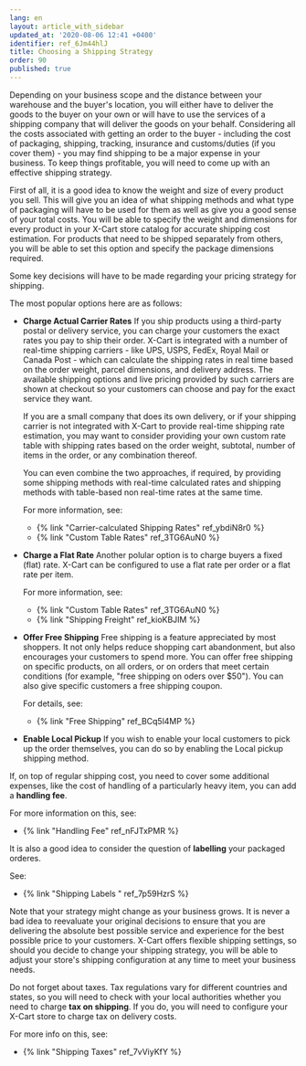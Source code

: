 ```yaml
---
lang: en
layout: article_with_sidebar
updated_at: '2020-08-06 12:41 +0400'
identifier: ref_6Jm44hlJ
title: Choosing a Shipping Strategy
order: 90
published: true
---
```

Depending on your business scope and the distance between your warehouse and the buyer's location, you will either have to deliver the goods to the buyer on your own or will have to use the services of a shipping company that will deliver the goods on your behalf. Considering all the costs associated with getting an order to the buyer - including the cost of packaging, shipping, tracking, insurance and customs/duties (if you cover them) - you may find shipping to be a major expense in your business. To keep things profitable, you will need to come up with an effective shipping strategy. 

First of all, it is a good idea to know the weight and size of every product you sell. This will give you an idea of what shipping methods and what type of packaging will have to be used for them as well as give you a good sense of your total costs. You will be able to specify the weight and dimensions for every product in your X-Cart store catalog for accurate shipping cost estimation. For products that need to be shipped separately from others, you will be able to set this option and specify the package dimensions required. 

Some key decisions will have to be made regarding your pricing strategy for shipping. 

The most popular options here are as follows:
     
   * **Charge Actual Carrier Rates**
     If you ship products using a third-party postal or delivery service, you can charge your customers the exact rates you pay to ship their order. X-Cart is integrated with a number of real-time shipping carriers - like UPS, USPS, FedEx, Royal Mail or Canada Post - which can calculate the shipping rates in real time based on the order weight, parcel dimensions, and delivery address. The available shipping options and live pricing provided by such carriers are shown at checkout so your customers can choose and pay for the exact service they want.

     If you are a small company that does its own delivery, or if your shipping carrier is not integrated with X-Cart to provide real-time shipping rate estimation, you may want to consider providing your own custom rate table with shipping rates based on the order weight, subtotal, number of items in the order, or any combination thereof.

     You can even combine the two approaches, if required, by providing some shipping methods with real-time calculated rates and shipping methods with table-based non real-time rates at the same time. 

     For more information, see:
     * {% link "Carrier-calculated Shipping Rates" ref_ybdiN8r0 %}
     * {% link "Custom Table Rates" ref_3TG6AuN0 %}
   
   * **Charge a Flat Rate**
     Another polular option is to charge buyers a fixed (flat) rate. X-Cart can be configured to use a flat rate per order or a flat rate per item.
     
     For more information, see:
     * {% link "Custom Table Rates" ref_3TG6AuN0 %}
     * {% link "Shipping Freight" ref_kioKBJIM %}
     
   * **Offer Free Shipping**
     Free shipping is a feature appreciated by most shoppers. It not only helps reduce shopping cart abandonment, but also encourages your customers to spend more. You can offer free shipping on specific products, on all orders, or on orders that meet certain conditions (for example, "free shipping on oders over $50"). You can also give specific customers a free shipping coupon. 
     
     For details, see:
     * {% link "Free Shipping" ref_BCq5l4MP %}
   
   * **Enable Local Pickup**
      If you wish to enable your local customers to pick up the order themselves, you can do so by enabling the Local pickup shipping method.

If, on top of regular shipping cost, you need to cover some additional expenses, like the cost of handling of a particularly heavy item, you can add a **handling fee**. 
   
   For more information on this, see:
   * {% link "Handling Fee" ref_nFJTxPMR %}

It is also a good idea to consider the question of **labelling** your packaged orderes.
   
   See:
   * {% link "Shipping Labels " ref_7p59HzrS %}     

Note that your strategy might change as your business grows. It is never a bad idea to reevaluate your original decisions to ensure that you are delivering the absolute best possible service and experience for the best possible price to your customers. X-Cart offers flexible shipping settings, so should you decide to change your shipping strategy, you will be able to adjust your store's shipping configuration at any time to meet your business needs.

Do not forget about taxes. Tax regulations vary for different countries and states, so you will need to check with your local authorities whether you need to charge **tax on shipping**. If you do, you will need to configure your X-Cart store to charge tax on delivery costs. 

   For more info on this, see:
   * {% link "Shipping Taxes" ref_7vViyKfY %}
